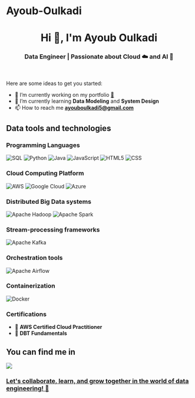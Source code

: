 # Ayoub-Oulkadi
<h1 align="center">Hi 👋, I'm Ayoub Oulkadi </h1>

<h3 align="center">Data Engineer | Passionate about Cloud ☁️ and AI 🧠</h3>
<br>


Here are some ideas to get you started:

- 🔭 I’m currently working on my portfolio <a href="#" target="_blank">👀</a>
- 🌱 I’m currently learning **Data Modeling** and **System Design**
- 📫 How to reach me **ayouboulkadi5@gmail.com**
   
## Data tools and technologies
###  Programming Languages
  ![SQL](https://img.shields.io/badge/SQL-003B57?style=for-the-badge&logo=sql&logoColor=white)
  ![Python](https://img.shields.io/badge/Python-3776AB?style=for-the-badge&logo=python&logoColor=white)
  ![Java](https://img.shields.io/badge/Java-007396?style=for-the-badge&logo=java&logoColor=white&color=pink)
  ![JavaScript](https://img.shields.io/badge/JavaScript-F7DF1E?style=for-the-badge&logo=javascript&logoColor=yellow)
  ![HTML5](https://img.shields.io/badge/HTML5-E34F26?style=for-the-badge&logo=html5&logoColor=black)
  ![CSS](https://img.shields.io/badge/CSS-1572B6?style=for-the-badge&logo=css3&logoColor=white)
###  Cloud Computing Platform 
  ![AWS](https://img.shields.io/badge/AWS-232F3E?style=for-the-badge&logo=amazon-aws&logoColor=white)
  ![Google Cloud](https://img.shields.io/badge/Google%20Cloud-4285F4?style=for-the-badge&logo=google-cloud&logoColor=white)
  ![Azure](https://img.shields.io/badge/Microsoft_Azure-0089D6?style=for-the-badge&logo=microsoft-azure&logoColor=white)

###  Distributed Big Data systems
![Apache Hadoop](https://img.shields.io/badge/Apache%20Hadoop-02569B?style=for-the-badge&logo=apache-hadoop&logoColor=white)
![Apache Spark](https://img.shields.io/badge/Apache%20Spark-E25A1C?style=for-the-badge&logo=apache-spark&logoColor=white)
###  Stream-processing frameworks
![Apache Kafka](https://img.shields.io/badge/Apache%20Kafka-231F20?style=for-the-badge&logo=apache-kafka&logoColor=white)
###  Orchestration tools
![Apache Airflow](https://img.shields.io/badge/Apache%20Airflow-007A88?style=for-the-badge&logo=apache-airflow&logoColor=white)

###  Containerization 
![Docker](https://img.shields.io/badge/Docker-2496ED?style=for-the-badge&logo=docker&logoColor=white)

### Certifications
- 🏅 **AWS Certified Cloud Practitioner**
- 🏅 **DBT Fundamentals**

<h2 align="left">You can find me in</h2>
<a href="https://www.linkedin.com/in/ayoub-oulkadi/" target="_blank"> <img align="center" src="https://img.shields.io/badge/linkedin-000.svg?style=for-the-badge&logo=linkedin&logoColor=blue"/>

###  Let's collaborate, learn, and grow together in the world of data engineering! 🚀
